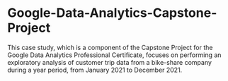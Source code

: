 # Google-Data-Analytics-Capstone-Project
This case study, which is a component of the Capstone Project for the Google Data Analytics Professional Certificate, focuses on performing an exploratory analysis of customer trip data from a bike-share company during a year period, from January 2021 to December 2021.



